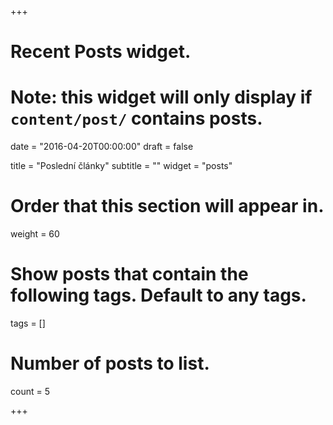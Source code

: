 +++
# Recent Posts widget.
# Note: this widget will only display if `content/post/` contains posts.

date = "2016-04-20T00:00:00"
draft = false

title = "Poslední články"
subtitle = ""
widget = "posts"

# Order that this section will appear in.
weight = 60

# Show posts that contain the following tags. Default to any tags.
tags = []

# Number of posts to list.
count = 5

+++

